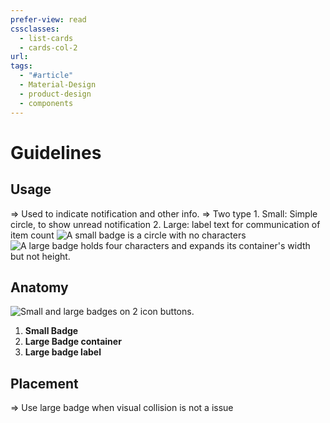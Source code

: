 ```yaml
---
prefer-view: read
cssclasses:
  - list-cards
  - cards-col-2
url: 
tags:
  - "#article"
  - Material-Design
  - product-design
  - components
---
```

# Guidelines
## Usage
=> Used to indicate notification and other info.
=> Two type
	1. Small: Simple circle, to show unread notification
	2. Large: label text for communication of item count
	![A small badge is a circle with no characters](https://firebasestorage.googleapis.com/v0/b/design-spec/o/projects%2Fgoogle-material-3%2Fimages%2Flvm8amkb-3.png?alt=media&token=42b84faa-1724-42aa-b04f-82b46d8e01c7)
	![A large badge holds four characters and expands its container's width but not height.](https://firebasestorage.googleapis.com/v0/b/design-spec/o/projects%2Fgoogle-material-3%2Fimages%2Flvm8bywc-4.png?alt=media&token=c96d83b5-a828-4c5f-b1fe-cb80ee0eb9ed)

## Anatomy

![Small and large badges on 2 icon buttons.](https://firebasestorage.googleapis.com/v0/b/design-spec/o/projects%2Fgoogle-material-3%2Fimages%2Flvm8fkil-7.png?alt=media&token=3f431e5e-5e88-41bd-bbcd-052f2e6202fd)

1. **Small Badge**
2. **Large Badge container**
3. **Large badge label**

## Placement
=> Use large badge when visual collision is not a issue